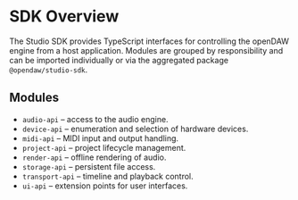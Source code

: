 # SDK Overview

The Studio SDK provides TypeScript interfaces for controlling the openDAW
engine from a host application. Modules are grouped by responsibility and
can be imported individually or via the aggregated package
`@opendaw/studio-sdk`.

## Modules

- `audio-api` – access to the audio engine.
- `device-api` – enumeration and selection of hardware devices.
- `midi-api` – MIDI input and output handling.
- `project-api` – project lifecycle management.
- `render-api` – offline rendering of audio.
- `storage-api` – persistent file access.
- `transport-api` – timeline and playback control.
- `ui-api` – extension points for user interfaces.
